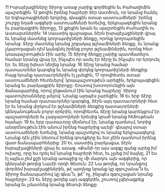 11 Իսրայէլացիները Տիրոջ առաջ չարիք գործեցին եւ Բահաղիմին պաշտեցին. 12 թողին իրենց հայրերի Տէր Աստծուն, որ նրանց հանել էր Եգիպտացիների երկրից, գնացին օտար աստուածների՝ իրենց շուրջը եղած ազգերի աստուածների ետեւից, երկրպագեցին նրանց եւ բարկացրին Տիրոջը, 13 լքեցին նրան եւ պաշտեցին Բահաղին ու Աստարտներին: 14 Սաստիկ զայրացաւ Տէրն իսրայէլացիների վրայ եւ նրանց մատնեց կողոպտիչների ձեռքը, որոնք կողոպտեցին նրանց: Տէրը մատնեց նրանց շրջակայ թշնամիների ձեռքը, եւ նրանք չկարողացան դէմ կանգնել իրենց բոլոր թշնամիներին, որոնց հետ կռապաշտութիւն էին արել: 15 Տիրոջ ձեռքը չարիք պատճառելու համար նրանց վրայ էր, ինչպէս որ ասել էր Տէրը եւ ինչպէս որ երդուել էր. եւ Տէրը խիստ նեղեց նրանց:
16 Տէրը նրանց համար դատաւորներ կարգեց եւ նրանց փրկեց կողոպտիչների ձեռքից: Բայց նրանք դատաւորներին էլ չլսեցին, 17 որովհետեւ օտար աստուածների հետեւելով՝ կռապաշտութիւն արեցին, երկրպագեցին նրանց եւ բարկացրին Տիրոջը: Շուտով խոտորուեցին այն ճանապարհից, որով ընթանում էին նրանց հայրերը՝ Տիրոջ պատուիրանները լսելով: Նրանք այդպէս չարեցին: 18 Եւ երբ Տէրը նրանց համար դատաւորներ կարգեց, Տէրն այդ դատաւորների հետ էր եւ նրանց փրկում էր թշնամիների ձեռքից դատաւորների կենդանութեան բոլոր օրերին, որովհետեւ Տէրը նրանց կարեկցում էր պաշարողների եւ չարչարողների երեսից կրած նրանց հեծութեան համար: 19 Եւ երբ դատաւորը մեռնում էր, նրանք դառնում, նորից անօրէնութիւն էին անում իրենց հայրերից աւելի՝ գնալով օտար աստուածների ետեւից, նրանց պաշտելով ու նրանց երկրպագելով: Նրանք դէն չէին նետում իրենց կուռքերը եւ ետ չէին դառնում իրենց վատ ճանապարհներից: 20 Եւ սաստիկ բարկացաւ Տէրն իսրայէլացիների վրայ եւ ասաց. «Քանի որ այս ազգը զանց արեց իմ ուխտը, որը ես դրել եմ նրանց հայրերի հետ, եւ չլսեց իմ ձայնը, 21 ես էլ այլեւս չեմ քշի նրանց առաջից ոչ մի մարդու այն ազգերից, որ կենդանի թողեց Նաւէի որդի Յեսուն: 22 Նա թողեց, որ նրանցով փորձեմ իսրայէլացիներին, թէ արդեօք նրանք կը զգուշանա՞ն եւ Տիրոջ ճանապարհով կը գնա՞ն, թէ՞ ոչ, ինչպէս զգուշացան նրանց հայրերը»: 23 Եւ Տէրը թողեց այդ ազգերին, շուտով չվերացրեց նրանց եւ չմատնեց նրանց Յեսուի ձեռքը:
